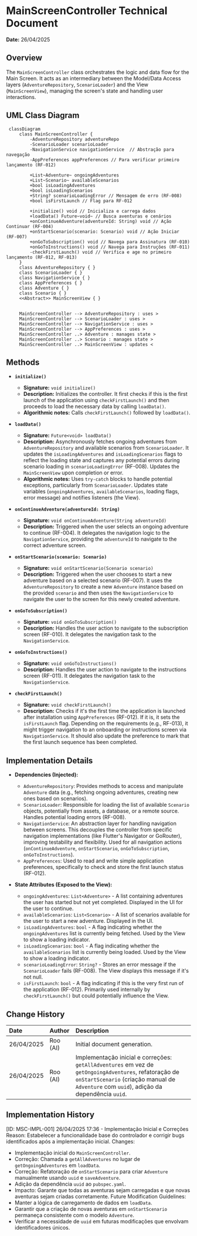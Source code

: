 # MainScreenController Technical Document

**Date:** 26/04/2025

## Overview

The `MainScreenController` class orchestrates the logic and data flow for the Main Screen. It acts as an intermediary between the Model/Data Access layers (`AdventureRepository`, `ScenarioLoader`) and the View (`MainScreenView`), managing the screen's state and handling user interactions.

## UML Class Diagram

```mermaid
 classDiagram
     class MainScreenController {
         -AdventureRepository adventureRepo
         -ScenarioLoader scenarioLoader
         -NavigationService navigationService  // Abstração para navegação
         -AppPreferences appPreferences // Para verificar primeiro lançamento (RF-012)

         +List~Adventure~ ongoingAdventures
         +List~Scenario~ availableScenarios
         +bool isLoadingAdventures
         +bool isLoadingScenarios
         +String? scenarioLoadingError // Mensagem de erro (RF-008)
         +bool isFirstLaunch // Flag para RF-012

         +initialize() void // Inicializa e carrega dados
         +loadData() Future~void~ // Busca aventuras e cenários
         +onContinueAdventure(adventureId: String) void // Ação Continuar (RF-004)
         +onStartScenario(scenario: Scenario) void // Ação Iniciar (RF-007)
         +onGoToSubscription() void // Navega para Assinatura (RF-010)
         +onGoToInstructions() void // Navega para Instruções (RF-011)
         -checkFirstLaunch() void // Verifica e age no primeiro lançamento (RF-012, RF-013)
     }
     class AdventureRepository { }
     class ScenarioLoader { }
     class NavigationService { }
     class AppPreferences { }
     class Adventure { }
     class Scenario { }
     <<Abstract>> MainScreenView { }


     MainScreenController --> AdventureRepository : uses >
     MainScreenController --> ScenarioLoader : uses >
     MainScreenController --> NavigationService : uses >
     MainScreenController --> AppPreferences : uses >
     MainScreenController ..> Adventure : manages state >
     MainScreenController ..> Scenario : manages state >
     MainScreenController ..> MainScreenView : updates <

```

## Methods

*   **`initialize()`**
    *   **Signature:** `void initialize()`
    *   **Description:** Initializes the controller. It first checks if this is the first launch of the application using `checkFirstLaunch()` and then proceeds to load the necessary data by calling `loadData()`.
    *   **Algorithmic notes:** Calls `checkFirstLaunch()` followed by `loadData()`.

*   **`loadData()`**
    *   **Signature:** `Future<void> loadData()`
    *   **Description:** Asynchronously fetches ongoing adventures from `AdventureRepository` and available scenarios from `ScenarioLoader`. It updates the `isLoadingAdventures` and `isLoadingScenarios` flags to reflect the loading state and captures any potential errors during scenario loading in `scenarioLoadingError` (RF-008). Updates the `MainScreenView` upon completion or error.
    *   **Algorithmic notes:** Uses `try-catch` blocks to handle potential exceptions, particularly from `ScenarioLoader`. Updates state variables (`ongoingAdventures`, `availableScenarios`, loading flags, error message) and notifies listeners (the View).

*   **`onContinueAdventure(adventureId: String)`**
    *   **Signature:** `void onContinueAdventure(String adventureId)`
    *   **Description:** Triggered when the user selects an ongoing adventure to continue (RF-004). It delegates the navigation logic to the `NavigationService`, providing the `adventureId` to navigate to the correct adventure screen.

*   **`onStartScenario(scenario: Scenario)`**
    *   **Signature:** `void onStartScenario(Scenario scenario)`
    *   **Description:** Triggered when the user chooses to start a new adventure based on a selected scenario (RF-007). It uses the `AdventureRepository` to create a new `Adventure` instance based on the provided `scenario` and then uses the `NavigationService` to navigate the user to the screen for this newly created adventure.

*   **`onGoToSubscription()`**
    *   **Signature:** `void onGoToSubscription()`
    *   **Description:** Handles the user action to navigate to the subscription screen (RF-010). It delegates the navigation task to the `NavigationService`.

*   **`onGoToInstructions()`**
    *   **Signature:** `void onGoToInstructions()`
    *   **Description:** Handles the user action to navigate to the instructions screen (RF-011). It delegates the navigation task to the `NavigationService`.

*   **`checkFirstLaunch()`**
    *   **Signature:** `void checkFirstLaunch()`
    *   **Description:** Checks if it's the first time the application is launched after installation using `AppPreferences` (RF-012). If it is, it sets the `isFirstLaunch` flag. Depending on the requirements (e.g., RF-013), it might trigger navigation to an onboarding or instructions screen via `NavigationService`. It should also update the preference to mark that the first launch sequence has been completed.

## Implementation Details

*   **Dependencies (Injected):**
    *   `AdventureRepository`: Provides methods to access and manipulate `Adventure` data (e.g., fetching ongoing adventures, creating new ones based on scenarios).
    *   `ScenarioLoader`: Responsible for loading the list of available `Scenario` objects, potentially from assets, a database, or a remote source. Handles potential loading errors (RF-008).
    *   `NavigationService`: An abstraction layer for handling navigation between screens. This decouples the controller from specific navigation implementations (like Flutter's Navigator or GoRouter), improving testability and flexibility. Used for all navigation actions (`onContinueAdventure`, `onStartScenario`, `onGoToSubscription`, `onGoToInstructions`).
    *   `AppPreferences`: Used to read and write simple application preferences, specifically to check and store the first launch status (RF-012).

*   **State Attributes (Exposed to the View):**
    *   `ongoingAdventures`: `List<Adventure>` - A list containing adventures the user has started but not yet completed. Displayed in the UI for the user to continue.
    *   `availableScenarios`: `List<Scenario>` - A list of scenarios available for the user to start a new adventure. Displayed in the UI.
    *   `isLoadingAdventures`: `bool` - A flag indicating whether the `ongoingAdventures` list is currently being fetched. Used by the View to show a loading indicator.
    *   `isLoadingScenarios`: `bool` - A flag indicating whether the `availableScenarios` list is currently being loaded. Used by the View to show a loading indicator.
    *   `scenarioLoadingError`: `String?` - Stores an error message if the `ScenarioLoader` fails (RF-008). The View displays this message if it's not null.
    *   `isFirstLaunch`: `bool` - A flag indicating if this is the very first run of the application (RF-012). Primarily used internally by `checkFirstLaunch()` but could potentially influence the View.

## Change History

| Date         | Author        | Description                   |
| :----------- | :------------ | :---------------------------- |
| 26/04/2025   | Roo (AI)      | Initial document generation. |
| 26/04/2025   | Roo (AI)      | Implementação inicial e correções: `getAllAdventures` em vez de `getOngoingAdventures`, refatoração de `onStartScenario` (criação manual de `Adventure` com `uuid`), adição da dependência `uuid`. |

## Implementation History

[ID: MSC-IMPL-001] 26/04/2025 17:36 - Implementação Inicial e Correções
Reason: Estabelecer a funcionalidade base do controlador e corrigir bugs identificados após a implementação inicial.
Changes:
 - Implementação inicial do `MainScreenController`.
 - Correção: Chamada a `getAllAdventures` no lugar de `getOngoingAdventures` em `loadData`.
 - Correção: Refatoração de `onStartScenario` para criar `Adventure` manualmente usando `uuid` e `saveAdventure`.
 - Adição da dependência `uuid` ao `pubspec.yaml`.
 - Impacto: Garante que todas as aventuras sejam carregadas e que novas aventuras sejam criadas corretamente.
Future Modification Guidelines:
 - Manter a lógica de carregamento de dados em `loadData`.
 - Garantir que a criação de novas aventuras em `onStartScenario` permaneça consistente com o modelo `Adventure`.
 - Verificar a necessidade de `uuid` em futuras modificações que envolvam identificadores únicos.